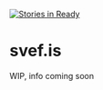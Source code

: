 [![Stories in Ready](https://badge.waffle.io/svef/svef.is.png?label=ready&title=Ready)](https://waffle.io/svef/svef.is)
# svef.is

WIP, info coming soon
